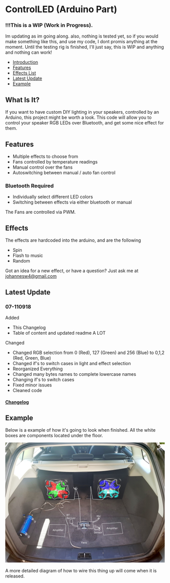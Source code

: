 # ControlLED (Arduino Part)

### !!!This is a WIP (Work in Progress). 
Im updating as im going along. also, nothing is tested yet, so if you would make something like this, and use my code, I dont promis anything at the moment. Until the testing rig is finished, I'll just say, this is WIP and anything and nothing can work!

- [Introduction](#what-is-it?)
- [Features](#features)
- [Effects List](#effects)
- [Latest Update](#latest-update)
- [Example](#example)


## What Is It?
If you want to have custom DIY lighting in your speakers, controlled by an Arduino, this project might be worth a look. This code will allow you to control your speaker RGB LEDs over Bluetooth, and get some nice effect for them.


## Features

- Multiple effects to choose from
- Fans controlled by temperature readings
- Manual control over the fans
- Autoswitching between manual / auto fan control
### Bluetooth Required
- Individually select different LED colors
- Switching between effects via either bluetooth or manual

The Fans are controlled via PWM. 

## Effects
The effects are hardcoded into the arduino, and are the following
- Spin
- Flash to music
- Random

Got an idea for a new effect, or have a question? Just ask me at johannesw4@gmail.com

## Latest Update

### 07-110918

Added

- This Changelog
- Table of content and updated readme A LOT

Changed

- Changed RGB selection from 0 (Red), 127 (Green) and 256 (Blue) to 0,1,2 (Red, Green, Blue)
- Changed if's to switch cases in light and effect selection
- Reorganized Everything
- Changed many bytes names to complete lowercase names
- Changing if's to switch cases
- Fixed minor issues
- Cleaned code

#### [Changelog](https://github.com/Vinylwalk3r/ControlLED-Arduino/blob/master/changelog.md)

## Example
Below is a example of how it's going to look when finished. All the white boxes are components located under the floor.

![Sorry, this image cant be viewed :/](https://github.com/Vinylwalk3r/ControlLED-Arduino/blob/master/image/ExampleSetup.JPG)

A more detailed diagram of how to wire this thing up will come when it is released.
